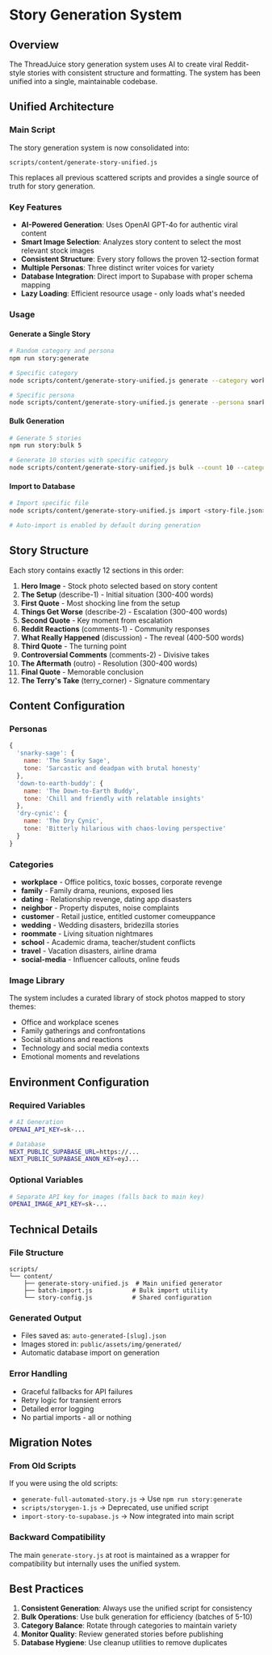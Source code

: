 # Story Generation System

## Overview
The ThreadJuice story generation system uses AI to create viral Reddit-style stories with consistent structure and formatting. The system has been unified into a single, maintainable codebase.

## Unified Architecture

### Main Script
The story generation system is now consolidated into:
```
scripts/content/generate-story-unified.js
```

This replaces all previous scattered scripts and provides a single source of truth for story generation.

### Key Features
- **AI-Powered Generation**: Uses OpenAI GPT-4o for authentic viral content
- **Smart Image Selection**: Analyzes story content to select the most relevant stock images
- **Consistent Structure**: Every story follows the proven 12-section format
- **Multiple Personas**: Three distinct writer voices for variety
- **Database Integration**: Direct import to Supabase with proper schema mapping
- **Lazy Loading**: Efficient resource usage - only loads what's needed

### Usage

#### Generate a Single Story
```bash
# Random category and persona
npm run story:generate

# Specific category
node scripts/content/generate-story-unified.js generate --category workplace

# Specific persona
node scripts/content/generate-story-unified.js generate --persona snarky-sage
```

#### Bulk Generation
```bash
# Generate 5 stories
npm run story:bulk 5

# Generate 10 stories with specific category
node scripts/content/generate-story-unified.js bulk --count 10 --category family
```

#### Import to Database
```bash
# Import specific file
node scripts/content/generate-story-unified.js import <story-file.json>

# Auto-import is enabled by default during generation
```

## Story Structure
Each story contains exactly 12 sections in this order:

1. **Hero Image** - Stock photo selected based on story content
2. **The Setup** (describe-1) - Initial situation (300-400 words)
3. **First Quote** - Most shocking line from the setup
4. **Things Get Worse** (describe-2) - Escalation (300-400 words)
5. **Second Quote** - Key moment from escalation
6. **Reddit Reactions** (comments-1) - Community responses
7. **What Really Happened** (discussion) - The reveal (400-500 words)
8. **Third Quote** - The turning point
9. **Controversial Comments** (comments-2) - Divisive takes
10. **The Aftermath** (outro) - Resolution (300-400 words)
11. **Final Quote** - Memorable conclusion
12. **The Terry's Take** (terry_corner) - Signature commentary

## Content Configuration

### Personas
```javascript
{
  'snarky-sage': {
    name: 'The Snarky Sage',
    tone: 'Sarcastic and deadpan with brutal honesty'
  },
  'down-to-earth-buddy': {
    name: 'The Down-to-Earth Buddy', 
    tone: 'Chill and friendly with relatable insights'
  },
  'dry-cynic': {
    name: 'The Dry Cynic',
    tone: 'Bitterly hilarious with chaos-loving perspective'
  }
}
```

### Categories
- **workplace** - Office politics, toxic bosses, corporate revenge
- **family** - Family drama, reunions, exposed lies
- **dating** - Relationship revenge, dating app disasters
- **neighbor** - Property disputes, noise complaints
- **customer** - Retail justice, entitled customer comeuppance
- **wedding** - Wedding disasters, bridezilla stories
- **roommate** - Living situation nightmares
- **school** - Academic drama, teacher/student conflicts
- **travel** - Vacation disasters, airline drama
- **social-media** - Influencer callouts, online feuds

### Image Library
The system includes a curated library of stock photos mapped to story themes:
- Office and workplace scenes
- Family gatherings and confrontations
- Social situations and reactions
- Technology and social media contexts
- Emotional moments and revelations

## Environment Configuration

### Required Variables
```bash
# AI Generation
OPENAI_API_KEY=sk-...

# Database
NEXT_PUBLIC_SUPABASE_URL=https://...
NEXT_PUBLIC_SUPABASE_ANON_KEY=eyJ...
```

### Optional Variables
```bash
# Separate API key for images (falls back to main key)
OPENAI_IMAGE_API_KEY=sk-...
```

## Technical Details

### File Structure
```
scripts/
└── content/
    ├── generate-story-unified.js  # Main unified generator
    ├── batch-import.js           # Bulk import utility
    └── story-config.js           # Shared configuration
```

### Generated Output
- Files saved as: `auto-generated-[slug].json`
- Images stored in: `public/assets/img/generated/`
- Automatic database import on generation

### Error Handling
- Graceful fallbacks for API failures
- Retry logic for transient errors
- Detailed error logging
- No partial imports - all or nothing

## Migration Notes

### From Old Scripts
If you were using the old scripts:
- `generate-full-automated-story.js` → Use `npm run story:generate`
- `scripts/storygen-1.js` → Deprecated, use unified script
- `import-story-to-supabase.js` → Now integrated into main script

### Backward Compatibility
The main `generate-story.js` at root is maintained as a wrapper for compatibility but internally uses the unified system.

## Best Practices

1. **Consistent Generation**: Always use the unified script for consistency
2. **Bulk Operations**: Use bulk generation for efficiency (batches of 5-10)
3. **Category Balance**: Rotate through categories to maintain variety
4. **Monitor Quality**: Review generated stories before publishing
5. **Database Hygiene**: Use cleanup utilities to remove duplicates